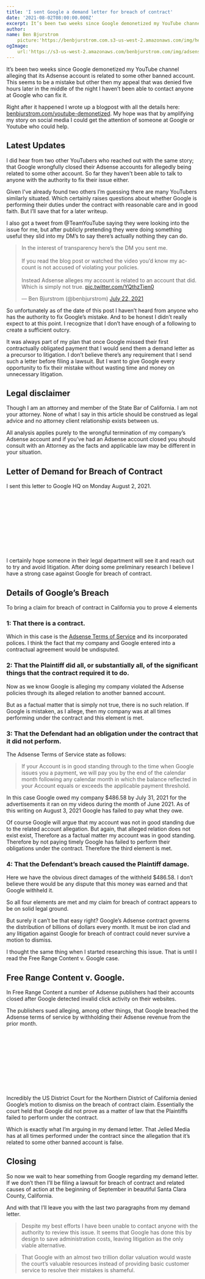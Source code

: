 ```yaml
---
title: 'I sent Google a demand letter for breach of contract'
date: '2021-08-02T08:00:00.000Z'
excerpt: It’s been two weeks since Google demonetized my YouTube channel alleging that its Adsense account is related to some other banned account. This seems to be a mistake but I haven’t been able to contact anyone at Google who can fix it.
author:
name: Ben Bjurstrom
    picture:'https://benbjurstrom.com.s3-us-west-2.amazonaws.com/img/headshot.jpg'
ogImage:
    url:'https://s3-us-west-2.amazonaws.com/benbjurstrom.com/img/adsense/2021-08-02-demand-letter.png'
---
```


<YouTube url="https://www.youtube.com/embed/jmCeNh8eKhk" />

It’s been two weeks since Google demonetized my YouTube channel alleging that its Adsense account is related to some other banned account. This seems to be a mistake but other then my appeal that was denied five hours later in the middle of the night I haven’t been able to contact anyone at Google who can fix it. 

Right after it happened I wrote up a blogpost with all the details here: [benbjurstrom.com/youtube-demonetized](https://benbjurstrom.com/youtube-demonetized). My hope was that by amplifying my story on social media I could get the attention of someone at Google or Youtube who could help.

## Latest Updates
I did hear from two other YouTubers who reached out with the same story; that Google wrongfully closed their Adsense accounts for allegedly being related to some other account. So far they haven't been able to talk to anyone with the authority to fix their issue either.

Given I've already found two others I’m guessing there are many YouTubers similarly situated. Which certainly raises questions about whether Google is performing their duties under the contract with reasonable care and in good faith. But I’ll save that for a later writeup.

I also got a tweet from @TeamYouTube saying they were looking into the issue for me, but after publicly pretending they were doing something useful they slid into my DM’s to say there’s actually nothing they can do.

<blockquote className="twitter-tweet"><p lang="en" dir="ltr">In the interest of transparency here’s the DM you sent me. <br/><br/>If you read the blog post or watched the video you’d know my account is not accused of violating your policies.<br/><br/>Instead Adsense alleges my account is related to an account that did. Which is simply not true. <a href="https://t.co/YQthzTien0">pic.twitter.com/YQthzTien0</a></p>&mdash; Ben Bjurstrom (@benbjurstrom) <a href="https://twitter.com/benbjurstrom/status/1418112582418722816?ref_src=twsrc%5Etfw">July 22, 2021</a></blockquote> <script async src="https://platform.twitter.com/widgets.js" charSet="utf-8"></script>

So unfortunately as of the date of this post I haven’t heard from anyone who has the authority to fix Google’s mistake. And to be honest I didn’t really expect to at this point. I recognize that I don’t have enough of a following to create a sufficient outcry.

It was always part of my plan that once Google missed their first contractually obligated payment that I would send them a demand letter as a precursor to litigation. I don’t believe there’s any requirement that I send such a letter before filing a lawsuit. But I want to give Google every opportunity to fix their mistake without wasting time and money on unnecessary litigation.

## Legal disclaimer
Though I am an attorney and member of the State Bar of California. I am not your attorney. None of what I say in this article should be construed as legal advice and no attorney client relationship exists between us.

All analysis applies purely to the wrongful termination of my company’s Adsense account and if you’ve had an Adsense account closed you should consult with an Attorney as the facts and applicable law may be different in your situation.

## Letter of Demand for Breach of Contract

I sent this letter to Google HQ on Monday August 2, 2021.

<object data="https://s3-us-west-2.amazonaws.com/benbjurstrom.com/img/adsense/2021-08-02-demand-letter.pdf" type="application/pdf" width="100%" height="700px">
    <embed src="https://s3-us-west-2.amazonaws.com/benbjurstrom.com/img/adsense/2021-08-02-demand-letter.pdf">
    </embed>
</object>

I certainly hope someone in their legal department will see it and reach out to try and avoid litigation. After doing some preliminary research I believe I have a strong case against Google for breach of contract.

## Details of Google’s Breach
To bring a claim for breach of contract in California you to prove 4 elements

### 1:  That there is a contract.

Which in this case is the [Adsense Terms of Service](https://www.google.com/adsense/new/localized-terms) and its incorporated polices. I think the fact that my company and Google entered into a contractual agreement would be undisputed.

### 2: That the Plaintiff did all, or substantially all, of the significant things that the contract required it to do.

Now as we know Google is alleging my company violated the Adsense policies through its alleged relation to another banned account.

But as a factual matter that is simply not true, there is no such relation.  If Google is mistaken, as I allege, then my company was at all times performing under the contract and this element is met.

### 3:  That the Defendant had an obligation under the contract that it did not perform.

The Adsense Terms of Service state as follows:

> If your Account is in good standing through to the time when Google issues you a payment, we will pay you by the end of the calendar month following any calendar month in which the balance reflected in your Account equals or exceeds the applicable payment threshold.

In this case Google owed my company $486.58 by July 31, 2021 for the advertisements it ran on my videos during the month of June 2021. As of this writing on August 3, 2021 Google has failed to pay what they owe.

Of course Google will argue that my account was not in good standing due to the related account allegation. But again, that alleged relation does not exist exist, Therefore as a factual matter my account was in good standing. Therefore by not paying timely Google has failed to perform their obligations under the contract. Therefore the third element is met.

### 4: That the Defendant’s breach caused the Plaintiff damage.

Here we have the obvious direct damages of the withheld $486.58. I don’t believe there would be any dispute that this money was earned and that Google withheld it.

So all four elements are met and my claim for breach of contract appears to be on solid legal ground.

But surely it can’t be that easy right? Google’s Adsense contract governs the distribution of billions of dollars every month. It must be iron clad and any litigation against Google for breach of contract could never survive a motion to dismiss.

I thought the same thing when I started researching this issue. That is until I read the Free Range Content v. Google case.

##  Free Range Content v. Google.
In Free Range Content a number of Adsense publishers had their accounts closed after Google detected invalid click activity on their websites.

The publishers sued alleging, among other things, that Google breached the Adsense terms of service by withholding their Adsense revenue from the prior month.

<object data="https://cases.justia.com/federal/district-courts/california/candce/5:2014cv02329/277540/116/0.pdf?ts=1463217446" type="application/pdf" width="100%" height="700px">
    <embed src="https://cases.justia.com/federal/district-courts/california/candce/5:2014cv02329/277540/116/0.pdf?ts=1463217446">
    </embed>
</object>


Incredibly the US District Court for the Northern District of California denied Google’s motion to dismiss on the breach of contract claim. Essentially the court held that Google did not prove as a matter of law that the Plaintiffs failed to perform under the contract.

Which is exactly what I’m arguing in my demand letter. That Jelled Media has at all times performed under the contract since the allegation that it’s related to some other banned account is false.

## Closing
So now we wait to hear something from Google regarding my demand letter. If we don’t then I’ll be filing a lawsuit for breach of contract and related causes of action at the beginning of September in beautiful Santa Clara County, California.

And with that I’ll leave you with the last two paragraphs from my demand letter.

> Despite my best efforts I have been unable to contact anyone with the authority to review this issue. It seems that Google has done this by design to save administration costs, leaving litigation as the only viable alternative.

> That Google with an almost two trillion dollar valuation would waste the court’s valuable resources instead of providing basic customer service to resolve their mistakes is shameful.
